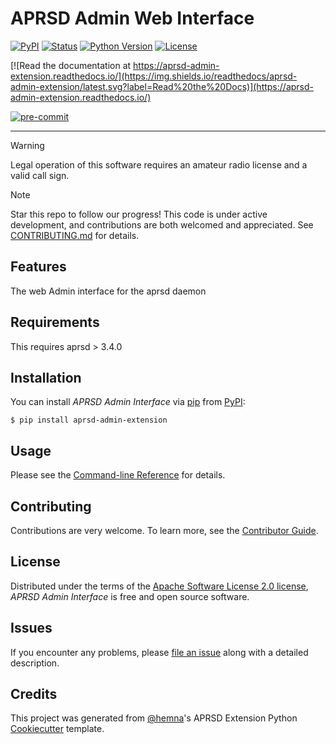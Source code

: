 # APRSD Admin Web Interface

[![PyPI](https://img.shields.io/pypi/v/aprsd-admin-extension.svg)](https://pypi.org/project/aprsd-admin-extension/)
[![Status](https://img.shields.io/pypi/status/aprsd-admin-extension.svg)](https://pypi.org/project/aprsd-admin-extension/)
[![Python Version](https://img.shields.io/pypi/pyversions/aprsd-admin-extension)](https://pypi.org/project/aprsd-admin-extension)
[![License](https://img.shields.io/pypi/l/aprsd-admin-extension)](https://opensource.org/licenses/Apache%20Software%20License%202.0)

[![Read the documentation at https://aprsd-admin-extension.readthedocs.io/](https://img.shields.io/readthedocs/aprsd-admin-extension/latest.svg?label=Read%20the%20Docs)](https://aprsd-admin-extension.readthedocs.io/)

[![pre-commit](https://img.shields.io/badge/pre--commit-enabled-brightgreen?logo=pre-commit&logoColor=white)](https://github.com/pre-commit/pre-commit)

---

> [!WARNING]
> Legal operation of this software requires an amateur radio license and a valid call sign.

> [!NOTE]
> Star this repo to follow our progress! This code is under active development, and contributions are both welcomed and appreciated. See [CONTRIBUTING.md](<https://github.com/hemna/aprsd-admin-extension/blob/master/CONTRIBUTING.md>) for details.

## Features

The web Admin interface for the aprsd daemon

## Requirements

This requires aprsd \> 3.4.0

## Installation

You can install *APRSD Admin Interface* via [pip](https://pip.pypa.io/)
from [PyPI](https://pypi.org/):

``` console
$ pip install aprsd-admin-extension
```

## Usage

Please see the [Command-line
Reference](https://aprsd-admin-extension.readthedocs.io/en/latest/usage.html)
for details.

## Contributing

Contributions are very welcome. To learn more, see the [Contributor
Guide](CONTRIBUTING.rst).

## License

Distributed under the terms of the [Apache Software License 2.0
license](https://opensource.org/licenses/Apache%20Software%20License%202.0),
*APRSD Admin Interface* is free and open source software.

## Issues

If you encounter any problems, please [file an
issue](https://github.com/hemna/aprsd-admin-extension/issues) along with
a detailed description.

## Credits

This project was generated from [\@hemna](https://github.com/hemna)\'s
APRSD Extension Python
[Cookiecutter](https://github.com/audreyr/cookiecutter) template.

